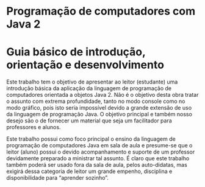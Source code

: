# Programação de computadores com Java 2
# Guia básico de introdução, orientação e desenvolvimento

Este trabalho tem o objetivo de apresentar ao leitor (estudante) uma introdução básica da aplicação da linguagem de programação de computadores orientada a objetos Java 2. Não é o objetivo desta obra tratar o assunto com extrema profundidade, tanto no modo console como no modo gráfico, pois isto seria impossível devido a grande extensão de uso da linguagem de programação Java. O objetivo principal e também nosso desejo são o de fornecer um material que seja um facilitador para professores e alunos.

Este trabalho possui como foco principal o ensino da linguagem de programação de computadores Java em sala de aula e presume-se que o leitor (aluno) possui o devido acompanhamento e suporte de um professor devidamente preparado a ministrar tal assunto. É claro que este trabalho também poderá ser usado fora da sala de aula, pelos auto-didatas, mas exigirá dessa categoria de leitor um grande empenho, disciplina e disponibilidade para “aprender sozinho”.

